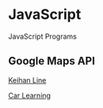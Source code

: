 # JavaScript
JavaScript Programs

## Google Maps API
<a href="https://java-script-ashy.vercel.app">Keihan Line</a>


<a href="https://douglasdl.github.io/JavaScript/carLearning/">Car Learning</a>

